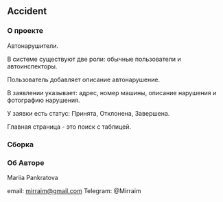 ## Accident

### О проекте
Автонарушители.

В системе существуют две роли: обычные пользователи и автоинспекторы.

Пользователь добавляет описание автонарушение.

В заявлении указывает: адрес, номер машины, описание нарушения и фотографию нарушения.

У заявки есть статус: Принята, Отклонена, Завершена.

Главная страница - это поиск с таблицей.



### Сборка


### Об Авторе
Mariia Pankratova

email: mirraim@gmail.com Telegram: @Mirraim